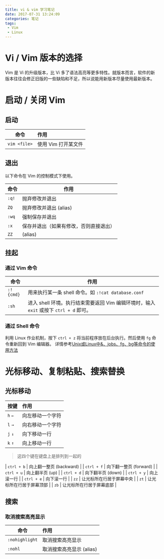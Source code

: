 ```yaml
---
title: vi & vim 学习笔记
date: 2017-07-31 13:24:09
categories: 笔记
tags:
 - Vim
 - Linux
---
```


# Vi / Vim 版本的选择

Vim 是 Vi 的升级版本，比 Vi 多了语法高亮等更多特性。就版本而言，软件的新版本往往会修正旧版的一些缺陷和不足，所以说能用新版本尽量使用最新版本。

# 启动 / 关闭 Vim

## 启动

| 命令 | 作用 |
| ---  | :--- |
| `vim <file>` | 使用 Vim 打开某文件

## 退出

以下命令在 Vim 的控制模式下使用。

| 命令 | 作用 |
| ---  | --- |
| `:q!` | 抛弃修改并退出 |
| `ZQ` | 抛弃修改并退出 (alias) |
| `:wq` | 强制保存并退出 |
| `:x` | 保存并退出（如果有修改，否则直接退出） |
| `ZZ` | (alias) |

## 挂起

### 通过 Vim 命令

| 命令 | 作用 |
| ---  | --- |
| `:!{cmd}` | 用来执行某一条 shell 命令。如 `:!cat database.conf` |
| `:sh` | 进入 shell 环境。执行结束需要返回 Vim 编辑环境时，输入 `exit` 或按下 `ctrl + d` 即可。 |

### 通过 Shell 命令

利用 Linux 作业机制，按下 `ctrl + z` 将当前程序放在后台执行。然后使用 `fg` 命令重新回到 Vim 编辑器。
详情参考[Unix或Linux中&、jobs、fg、bg等命令的使用方法](http://blog.sina.com.cn/s/blog_673ee2b50100iywr.html)

# 光标移动、复制粘贴、搜索替换

## 光标移动

| 按键 | 作用 |
| ---  | :--- |
| `h` `←` | 向左移动一个字符 |
| `l` `→` | 向右移动一个字符 |
| `j` `↓` | 向下移动一行 |
| `k` `↑` | 向上移动一行 |

> 这四个键在键盘上是排列到一起的

| `ctrl + b` | 向上翻一整页 (backward) |
| `ctrl + f` | 向下翻一整页 (forward) |
| `ctrl + u` | 向上翻半页 (up) |
| `ctrl + d` | 向下翻半页 (down) |
| `ctrl + y` | 向上滚一行 |
| `ctrl + e` | 向下滚一行 |
| `zz` | 让光标所在行居于屏幕中央 |
| `zt` | 让光标所在行居于屏幕顶部 |
| `zb` | 让光标所在行居于屏幕底部 |

## 搜索

### 取消搜索高亮显示

| 命令 | 作用 |
| ---  | :--- |
| `:nohighlight` | 取消搜索高亮显示 |
| `:nohl` | 取消搜索高亮显示 (alias) |
